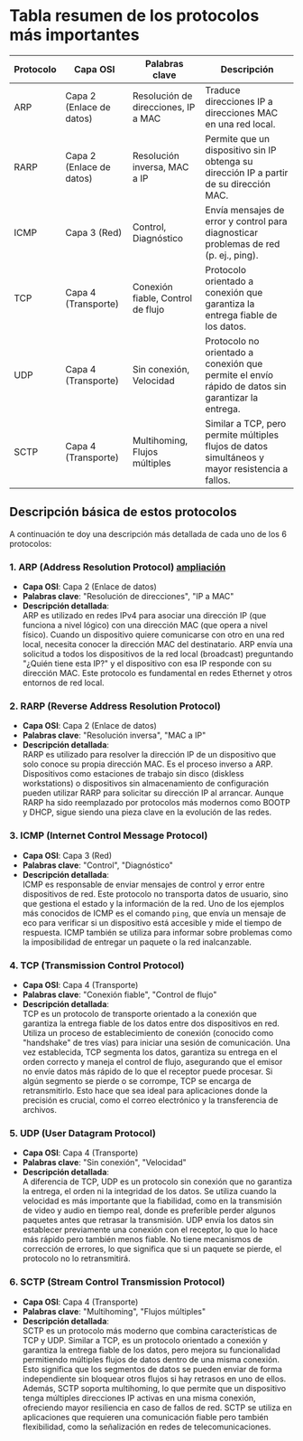 # Tabla resumen de los protocolos más importantes

| Protocolo | Capa OSI                 | Palabras clave                      | Descripción                                                                                   |
|-----------|--------------------------|-------------------------------------|-----------------------------------------------------------------------------------------------|
| ARP       | Capa 2 (Enlace de datos) | Resolución de direcciones, IP a MAC | Traduce direcciones IP a direcciones MAC en una red local.                                     |
| RARP      | Capa 2 (Enlace de datos) | Resolución inversa, MAC a IP        | Permite que un dispositivo sin IP obtenga su dirección IP a partir de su dirección MAC.        |
| ICMP      | Capa 3 (Red)             | Control, Diagnóstico                | Envía mensajes de error y control para diagnosticar problemas de red (p. ej., ping).           |
| TCP       | Capa 4 (Transporte)      | Conexión fiable, Control de flujo   | Protocolo orientado a conexión que garantiza la entrega fiable de los datos.                   |
| UDP       | Capa 4 (Transporte)      | Sin conexión, Velocidad             | Protocolo no orientado a conexión que permite el envío rápido de datos sin garantizar la entrega. |
| SCTP      | Capa 4 (Transporte)      | Multihoming, Flujos múltiples       | Similar a TCP, pero permite múltiples flujos de datos simultáneos y mayor resistencia a fallos. |

## Descripción básica de estos protocolos

A continuación te doy una descripción más detallada de cada uno de los 6 protocolos:

### 1. **ARP (Address Resolution Protocol)** [ampliación](./UT01/UT01_ARP.md)
- **Capa OSI**: Capa 2 (Enlace de datos)
- **Palabras clave**: "Resolución de direcciones", "IP a MAC"
- **Descripción detallada**:  
   ARP es utilizado en redes IPv4 para asociar una dirección IP (que funciona a nivel lógico) con una dirección MAC (que opera a nivel físico). Cuando un dispositivo quiere comunicarse con otro en una red local, necesita conocer la dirección MAC del destinatario. ARP envía una solicitud a todos los dispositivos de la red local (broadcast) preguntando "¿Quién tiene esta IP?" y el dispositivo con esa IP responde con su dirección MAC. Este protocolo es fundamental en redes Ethernet y otros entornos de red local.

### 2. **RARP (Reverse Address Resolution Protocol)**
- **Capa OSI**: Capa 2 (Enlace de datos)
- **Palabras clave**: "Resolución inversa", "MAC a IP"
- **Descripción detallada**:  
   RARP es utilizado para resolver la dirección IP de un dispositivo que solo conoce su propia dirección MAC. Es el proceso inverso a ARP. Dispositivos como estaciones de trabajo sin disco (diskless workstations) o dispositivos sin almacenamiento de configuración pueden utilizar RARP para solicitar su dirección IP al arrancar. Aunque RARP ha sido reemplazado por protocolos más modernos como BOOTP y DHCP, sigue siendo una pieza clave en la evolución de las redes.

### 3. **ICMP (Internet Control Message Protocol)**
- **Capa OSI**: Capa 3 (Red)
- **Palabras clave**: "Control", "Diagnóstico"
- **Descripción detallada**:  
   ICMP es responsable de enviar mensajes de control y error entre dispositivos de red. Este protocolo no transporta datos de usuario, sino que gestiona el estado y la información de la red. Uno de los ejemplos más conocidos de ICMP es el comando `ping`, que envía un mensaje de eco para verificar si un dispositivo está accesible y mide el tiempo de respuesta. ICMP también se utiliza para informar sobre problemas como la imposibilidad de entregar un paquete o la red inalcanzable.

### 4. **TCP (Transmission Control Protocol)**
- **Capa OSI**: Capa 4 (Transporte)
- **Palabras clave**: "Conexión fiable", "Control de flujo"
- **Descripción detallada**:  
   TCP es un protocolo de transporte orientado a la conexión que garantiza la entrega fiable de los datos entre dos dispositivos en red. Utiliza un proceso de establecimiento de conexión (conocido como "handshake" de tres vías) para iniciar una sesión de comunicación. Una vez establecida, TCP segmenta los datos, garantiza su entrega en el orden correcto y maneja el control de flujo, asegurando que el emisor no envíe datos más rápido de lo que el receptor puede procesar. Si algún segmento se pierde o se corrompe, TCP se encarga de retransmitirlo. Esto hace que sea ideal para aplicaciones donde la precisión es crucial, como el correo electrónico y la transferencia de archivos.

### 5. **UDP (User Datagram Protocol)**
- **Capa OSI**: Capa 4 (Transporte)
- **Palabras clave**: "Sin conexión", "Velocidad"
- **Descripción detallada**:  
   A diferencia de TCP, UDP es un protocolo sin conexión que no garantiza la entrega, el orden ni la integridad de los datos. Se utiliza cuando la velocidad es más importante que la fiabilidad, como en la transmisión de video y audio en tiempo real, donde es preferible perder algunos paquetes antes que retrasar la transmisión. UDP envía los datos sin establecer previamente una conexión con el receptor, lo que lo hace más rápido pero también menos fiable. No tiene mecanismos de corrección de errores, lo que significa que si un paquete se pierde, el protocolo no lo retransmitirá.

### 6. **SCTP (Stream Control Transmission Protocol)**
- **Capa OSI**: Capa 4 (Transporte)
- **Palabras clave**: "Multihoming", "Flujos múltiples"
- **Descripción detallada**:  
   SCTP es un protocolo más moderno que combina características de TCP y UDP. Similar a TCP, es un protocolo orientado a conexión y garantiza la entrega fiable de los datos, pero mejora su funcionalidad permitiendo múltiples flujos de datos dentro de una misma conexión. Esto significa que los segmentos de datos se pueden enviar de forma independiente sin bloquear otros flujos si hay retrasos en uno de ellos. Además, SCTP soporta multihoming, lo que permite que un dispositivo tenga múltiples direcciones IP activas en una misma conexión, ofreciendo mayor resiliencia en caso de fallos de red. SCTP se utiliza en aplicaciones que requieren una comunicación fiable pero también flexibilidad, como la señalización en redes de telecomunicaciones.


